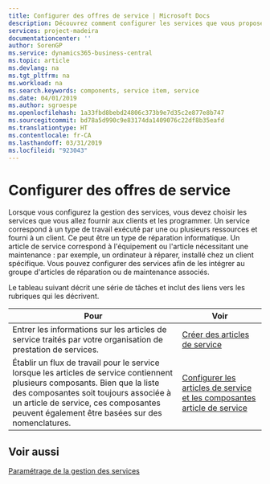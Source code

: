 ```yaml
---
title: Configurer des offres de service | Microsoft Docs
description: Découvrez comment configurer les services que vous proposez à vos clients.
services: project-madeira
documentationcenter: ''
author: SorenGP
ms.service: dynamics365-business-central
ms.topic: article
ms.devlang: na
ms.tgt_pltfrm: na
ms.workload: na
ms.search.keywords: components, service item, service
ms.date: 04/01/2019
ms.author: sgroespe
ms.openlocfilehash: 1a33fbd8bebd24806c373b9e7d35c2e877e8b747
ms.sourcegitcommit: bd78a5d990c9e83174da1409076c22df8b35eafd
ms.translationtype: HT
ms.contentlocale: fr-CA
ms.lasthandoff: 03/31/2019
ms.locfileid: "923043"
---
```

# <a name="set-up-service-offerings"></a>Configurer des offres de service
Lorsque vous configurez la gestion des services, vous devez choisir les services que vous allez fournir aux clients et les programmer. Un service correspond à un type de travail exécuté par une ou plusieurs ressources et fourni à un client. Ce peut être un type de réparation informatique. Un article de service correspond à l'équipement ou l'article nécessitant une maintenance : par exemple, un ordinateur à réparer, installé chez un client spécifique. Vous pouvez configurer des services afin de les intégrer au groupe d'articles de réparation ou de maintenance associés.  
  
Le tableau suivant décrit une série de tâches et inclut des liens vers les rubriques qui les décrivent.  
  
|**Pour**|**Voir**|  
|------------|-------------|  
|Entrer les informations sur les articles de service traités par votre organisation de prestation de services.|[Créer des articles de service](service-how-to-create-service-items.md)|  
|Établir un flux de travail pour le service lorsque les articles de service contiennent plusieurs composants. Bien que la liste des composantes soit toujours associée à un article de service, ces composantes peuvent également être basées sur des nomenclatures.|[Configurer les articles de service et les composantes article de service](service-how-setup-service-items.md)|  
  
## <a name="see-also"></a>Voir aussi  
[Paramétrage de la gestion des services](service-setup-service.md)   